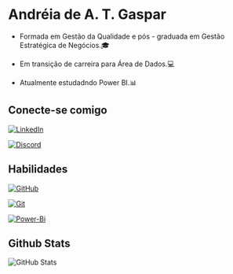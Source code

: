 # Andréia de A. T. Gaspar


- Formada em Gestão da Qualidade e pós - graduada em Gestão Estratégica de Negócios.🎓

- Em transição de carreira para Área de Dados.💻

- Atualmente estudadndo Power BI.📊

## Conecte-se comigo
[![LinkedIn](https://img.shields.io/badge/LinkedIn-black?style=for-the-badge&logo=linkedin&logoColor=blue)](https://www.linkedin.com/in/teixeira07andreia/)  

[![Discord](https://img.shields.io/badge/Discord-black?style=for-the-badge&logo=discord&logoColor=clyde)](https://discord.com/channels/@andreiateixeira./)  

## Habilidades
[![GitHub](https://img.shields.io/badge/GitHub-100000?style=for-the-badge&logo=github&logoColor=white)](https://github.com/AndreiaATG)

[![Git](https://img.shields.io/badge/GIT-black?style=for-the-badge&logo=git&logoColor=orange)](https://git-scm.com/doc)

[![Power-Bi](https://img.shields.io/badge/PowerBI-black?style=for-the-badge&logo=powerbi&logoColor=yellom)](https://www.microsoft.com/pt-br/power-platform/products/power-bi)

## Github Stats
![GitHub Stats](https://github-readme-stats.vercel.app/api?username=AndreiaATG&theme=transparent&bg_color=000000&border_color=fff&show_icons=true&icon_color=fff&title_color=fff&text_color=fff&hide_title=true&hide=stars)

